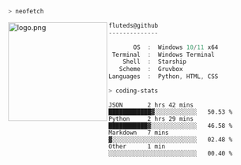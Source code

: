 ```zsh
> neofetch
```

<!--img align="left" src="https://github.com/fluteds.png" alt="logo.png" width="200"/>-->
<img align="left" src="https://external-content.duckduckgo.com/iu/?u=https%3A%2F%2F78.media.tumblr.com%2F975fca5f82161b190efdcaa05ffbd4ec%2Ftumblr_p6q6m9TJF01x3p3jmo1_500.png&f=1&nofb=1" alt="logo.png" width="200"/>

```csharp
fluteds@github
--------------

       OS  :  Windows 10/11 x64
 Terminal  :  Windows Terminal
    Shell  :  Starship
   Scheme  :  Gruvbox
Languages  :  Python, HTML, CSS
```

```zsh
> coding-stats
```

<!--START_SECTION:waka-->

```text
JSON       2 hrs 42 mins   ████████████▓░░░░░░░░░░░░   50.53 %
Python     2 hrs 29 mins   ███████████▓░░░░░░░░░░░░░   46.58 %
Markdown   7 mins          ▓░░░░░░░░░░░░░░░░░░░░░░░░   02.48 %
Other      1 min           ░░░░░░░░░░░░░░░░░░░░░░░░░   00.40 %
```

<!--END_SECTION:waka-->
